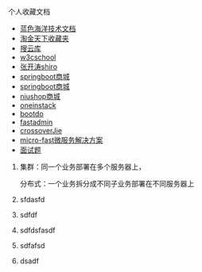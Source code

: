 个人收藏文档

- [蓝色海洋技术文档](https://github.com/aalansehaiyang/technology-talk)
- [淘金天下收藏夹](https://github.com/taojintianxia/github-bookmark)
- [搜云库](https://www.souyunku.com/2018/03/10/java/#%E5%A6%82%E4%BD%95%E7%BA%BF%E7%A8%8B%E5%AE%89%E5%85%A8%E7%9A%84%E4%BD%BF%E7%94%A8hashmap)
- [w3cschool](https://github.com/xubinux/xbin-store)
- [张开涛shiro](https://github.com/xubinux/xbin-store)
- [springboot商城](https://github.com/xubinux/xbin-store)
- [springboot商城](https://github.com/macrozheng/mall)
- [niushop商城](http://www.niushop.com.cn/)
- [oneinstack](https://oneinstack.com/)
- [bootdo](http://www.bootdo.com/)
- [fastadmin](https://www.fastadmin.net/)
- [crossoverJie](https://github.com/crossoverJie/SSM)
- [micro-fast微服务解决方案](https://gitee.com/kklt1996/micro-fast)
- [面试题](https://github.com/wolverinn/Waking-Up/blob/master/README.md)

1. 集群：同一个业务部署在多个服务器上，

   分布式：一个业务拆分成不同子业务部署在不同服务器上

2. sfdasfd 

3. sdfdf 

4. sdfdsfasdf 

5. sdfafsd 

6. dsadf 